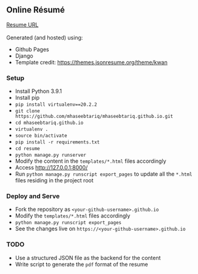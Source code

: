 ## Online Résumé

<a href="https://mhaseebtariq.com/" target="_blank">Resume URL</a><br/><br/>
Generated (and hosted) using:
* Github Pages
* Django
* Template credit: https://themes.jsonresume.org/theme/kwan

### Setup
* Install Python 3.9.1
* Install pip
* `pip install virtualenv==20.2.2`
* `git clone https://github.com/mhaseebtariq/mhaseebtariq.github.io.git`
* `cd mhaseebtariq.github.io`
* `virtualenv .`
* `source bin/activate`
* `pip install -r requirements.txt`
* `cd resume`
* `python manage.py runserver`
* Modify the content in the `templates/*.html` files accordingly
* Access http://127.0.0.1:8000/
* Run `python manage.py runscript export_pages` to update all the `*.html` files residing in the project root

### Deploy and Serve
* Fork the repository as `<your-github-username>.github.io`
* Modify the `templates/*.html` files accordingly
* `python manage.py runscript export_pages`
* See the changes live on `https://<your-github-username>.github.io`

### TODO
* Use a structured JSON file as the backend for the content
* Write script to generate the `pdf` format of the resume
